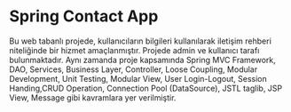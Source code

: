 # Spring Contact App

Bu web tabanlı projede, kullanıcıların bilgileri kullanılarak iletişim rehberi niteliğinde bir hizmet amaçlanmıştır. Projede admin ve kullanıcı tarafı bulunmaktadır. Aynı zamanda proje kapsamında Spring MVC Framework, DAO, Services, Business Layer, Controller, Loose Coupling, Modular Development, Unit Testing, Modular View, User Login-Logout, Session Handing,CRUD Operation, Connection Pool (DataSource), JSTL taglib, JSP View, Message gibi kavramlara yer verilmiştir.
